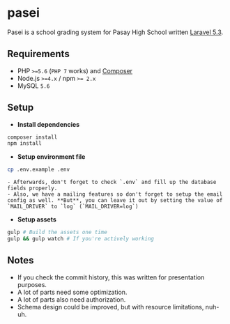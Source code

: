 # pasei
Pasei is a school grading system for Pasay High School written [Laravel 5.3](https://laravel.com/docs/5.3).

## Requirements
- PHP `>=5.6` (`PHP 7` works) and [Composer](https://getcomposer.org/)
- Node.js `>=4.x` / npm `>= 2.x`
- MySQL `5.6`

## Setup
- **Install dependencies**
```bash
composer install
npm install
```
- **Setup environment file**
```bash
cp .env.example .env
```
	- Afterwards, don't forget to check `.env` and fill up the database fields properly.
	- Also, we have a mailing features so don't forget to setup the email config as well. **But**, you can leave it out by setting the value of `MAIL_DRIVER` to `log` (`MAIL_DRIVER=log`)
- **Setup assets**
```bash
gulp # Build the assets one time
gulp && gulp watch # If you're actively working
```
## Notes
- If you check the commit history, this was written for presentation purposes.
- A lot of parts need some optimization.
- A lot of parts also need authorization.
- Schema design could be improved, but with resource limitations, nuh-uh.